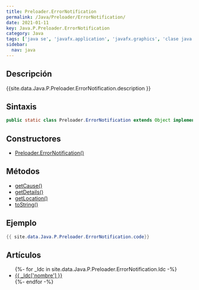 ```yaml
---
title: Preloader.ErrorNotification
permalink: /Java/Preloader/ErrorNotification/
date: 2021-01-11
key: Java.P.Preloader.ErrorNotification
category: Java
tags: ['java se', 'javafx.application', 'javafx.graphics', 'clase java', 'JavaFX 2.0']
sidebar: 
  nav: java
---
```


## Descripción
{{site.data.Java.P.Preloader.ErrorNotification.description }}

## Sintaxis
~~~java
public static class Preloader.ErrorNotification extends Object implements Preloader.PreloaderNotification
~~~

## Constructores
* [Preloader.ErrorNotification()](/Java/Preloader/ErrorNotification/Preloader/ErrorNotification/)

## Métodos
* [getCause()](/Java/Preloader/ErrorNotification/getCause)
* [getDetails()](/Java/Preloader/ErrorNotification/getDetails)
* [getLocation()](/Java/Preloader/ErrorNotification/getLocation)
* [toString()](/Java/Preloader/ErrorNotification/toString)

## Ejemplo
~~~java
{{ site.data.Java.P.Preloader.ErrorNotification.code}}
~~~

## Artículos
<ul>
{%- for _ldc in site.data.Java.P.Preloader.ErrorNotification.ldc -%}
   <li>
       <a href="{{_ldc['url'] }}">{{ _ldc['nombre'] }}</a>
   </li>
{%- endfor -%}
</ul>
